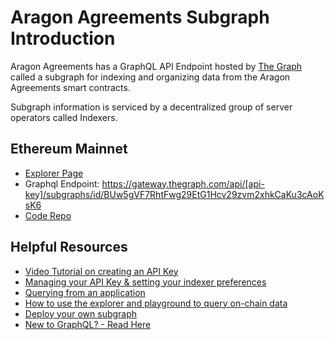 # Aragon Agreements Subgraph Introduction

Aragon Agreements has a GraphQL API Endpoint hosted by [The Graph](https://thegraph.com/docs/about/introduction#what-the-graph-is) called a subgraph for indexing and organizing data from the Aragon Agreements smart contracts.

Subgraph information is serviced by a decentralized group of server operators called Indexers.

## Ethereum Mainnet

- [Explorer Page](https://thegraph.com/explorer/subgraphs/BUw5gVF7RhtFwg29EtG1Hcv29zvm2xhkCaKu3cAoKsK6?view=Overview&chain=mainnet)
- Graphql Endpoint: https://gateway.thegraph.com/api/[api-key]/subgraphs/id/BUw5gVF7RhtFwg29EtG1Hcv29zvm2xhkCaKu3cAoKsK6
- [Code Repo](https://github.com/1Hive/agreement-app/tree/master/subgraph)

## Helpful Resources

- [Video Tutorial on creating an API Key](https://www.youtube.com/watch?v=UrfIpm-Vlgs)
- [Managing your API Key & setting your indexer preferences](https://thegraph.com/docs/en/studio/managing-api-keys/)
- [Querying from an application](https://thegraph.com/docs/en/developer/querying-from-your-app/)
- [How to use the explorer and playground to query on-chain data](https://medium.com/@chidubem_/how-to-query-on-chain-data-with-the-graph-f8507488215)
- [Deploy your own subgraph](https://thegraph.com/docs/en/developing/creating-a-subgraph/)
- [New to GraphQL? - Read Here](https://graphql.org/learn/)
